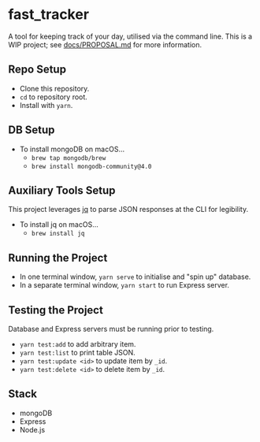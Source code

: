 # fast_tracker
A tool for keeping track of your day, utilised via the command line.  This is a WIP project; see [docs/PROPOSAL.md](./docs/PROPOSAL.md) for more information.

## Repo Setup
- Clone this repository.
- `cd` to repository root.
- Install with `yarn`.

## DB Setup
- To install mongoDB on macOS...
  - `brew tap mongodb/brew`
  - `brew install mongodb-community@4.0`

## Auxiliary Tools Setup
This project leverages [jq](https://stedolan.github.io/jq/) to parse JSON responses at the CLI for legibility.
- To install jq on macOS...
  - `brew install jq`

## Running the Project
- In one terminal window, `yarn serve` to initialise and "spin up" database.
- In a separate terminal window, `yarn start` to run Express server.

## Testing the Project
Database and Express servers must be running prior to testing.
- `yarn test:add` to add arbitrary item.
- `yarn test:list` to print table JSON.
- `yarn test:update <id>` to update item by `_id`.
- `yarn test:delete <id>` to delete item by `_id`.

## Stack
- mongoDB
- Express
- Node.js
